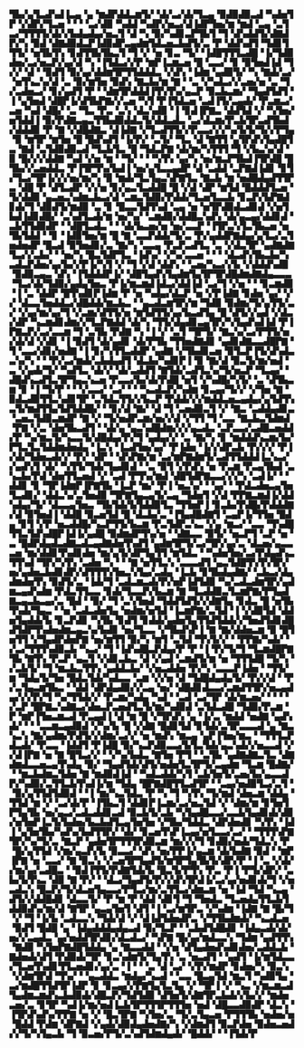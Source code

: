 ▜▙▞▄▜▃▟▚▟▐▃▄▝▄▝▆▟▛▟▟▃▆▜▞▝▟▞▃▞▟▞▜▃▄▝▉▟▉▟▉▃▟▝▚▟▅▜▛▝▞▟▛▞▜▃▅▝▝▝▝▃▞▟▉▝▚▟▟▝▚▟▛▞▅▃▞▟▐▟▛▜▅▞▆▝▆▟▝▃▄▝▃▜▃▞▜▜▜▜▞▟▞▞▙▟▄▟▄▞▅▃▜▝▟▝▚▝▉▞▚▟▊▃▛▜▙▜▝▜▝▟▚▟▟▜▞▟▇▟▛▞▚▝▉▟▝▟▇▟▉▟▃▛▐▟▉▟▛▃▄▟▆▜▟▃▅▃▙▟▜▞▃▝▛▝▟▟▚▟▜▝▜▟▊▜▜▜▞▝▅▜▙▜▚▝▊▟▜▜▙▜▙▃▜▝▜▝▞▝▅▝▊▃▝▜▞▝▐▟█▜▜▜▃▟█▝▐▞▜▟▉▟▅▞▃▞▅▃▛▞▄▞▟▝▚▝▐▜▟▃▞▞▛▝▆▛▐▃▆▃▅▝█▝▃▃▞▝▊▝▉▜▅▟▐▟▝▜▞▞▝▟▝▝▉▟▜▝▉▞▄▞▟▟▆▜▛▜▜▟▟▟▃▝▞▟▚▝▐▟▆▝▄▟▉▜▞▝▚▝▇▟▞▃▞▝▅▜▚▃▚▞▟▝▃▝▉▞▆▜▅▝▉▟▚▝▇▃▙▞▆▝▇▝▝▃▝▞▚▟▃▞▞▃▅▞▅▝▃▝▜▞▃▟▅▃▞▝▊▞▄▟▜▝▛▝▝▟▆▜▛▟▟▟▐▜▚▜▚▞▄▃▛▝▉▃▙▃▆▞▝▜▄▟▜▟▜▝▐▝▄▜▅▟▝▟█▛▐▞▟▜▙▛▇▞▞▃▅▝▚▜▝▛▐▜▟▃▅▝▃▟▐▜▞▃▄▟▞▝▛▃▆▃▞▃▅▝▚▟▝▟█▞▝▃▝▜▃▝▛▃▝▃▚▝▟▃▚▟▉▝▐▝▊▟▐▛▇▃▝▟▟▜▟▝▞▝▚▜▅▞▅▜▟▟▐▝▉▞▛▟▇▃▄▃▜▜▙▟▉▟▟▃▜▞▟▟▃▟▃▝▃▞▟▃▆▞▛▃▙▜▛▃▟▜▙▟▞▟▟▟▉▝▛▝▇▝▞▟█▟▇▃▝▟▐▟▇▝▞▜▃▟▜▜▞▞▛▃▃▞▞▞▚▞▙▜▞▜▞▞▛▜▄▝▉▝▆▜▛▝▆▜▅▝█▝█▟▚▟▜▝▐▞▛▞▝▃▜▞▝▜▃▝▟▝▇▜▜▝▄▜▛▟▚▜▄▟█▜▃▝▇▟▝▃▜▟▉▟▉▃▟▝▜▃▙▜▃▝█▝▜▟▃▛▇▝▟▞▆▞▚▜▜▜▝▜▝▞▙▃▚▞▟▝▉▝█▞▞▞▟▟▇▝▚▟▝▞▅▝▆▝▝▜▞▝▝▝▚▜▚▝▄▞▚▝▅▞▆▃▛▜▙▟▐▜▛▟█▝█▜▙▞▞▃▅▟▟▃▝▛▐▜▛▜▚▞▙▟▐▝▅▞▄▜▃▃▄▟▛▝▟▝▃▟▟▝▃▛▇▟▐▟▊▝▊▜▞▜▃▞▜▛▐▞▞▞▅▞▆▞▚▝▉▝▆▟▞▜▃▜▄▃▚▛▇▜▃▝▇▃▙▝▆▝▅▟█▟▄▟▜▜▛▃▝▟█▝▛▝▟▜▃▟▛▝▞▞▅▝▊▞▄▃▜▃▟▟█▝█▝▞▟▝▟▛▝▆▜▟▝█▟▟▟▜▃▅▝▜▞▟▟▉▝▄▃▅▃▚▟▆▃▙▃▞▟▝▃▆▃▜▟▉▞▛▟▟▞▜▃▅▜▃▃▙▝▊▃▛▞▙▛▇▟▊▟▞▜▝▟▉▟▜▞▆▟▉▝▃▝▊▝█▃▃▜▟▜▚▟▝▃▄▝▅▝▅▜▛▟▉▟▃▟▊▟▝▞▅▜▙▟▐▟▊▟█▞▝▃▚▟▜▃▟▞▆▝▅▞▚▞▝▃▆▟▉▞▟▟█▃▚▟▚▝▟▞▄▃▄▞▟▟▊▟▝▃▙▜▜▟▉▟▛▝▝▟█▜▃▟▃▝▝▝▟▞▙▃▅▞▅▝▅▞▃▃▛▝▐▜▛▃▚▜▃▜▙▃▅▝▅▜▙▜▟▟▝▝▊▝▐▟▉▜▅▞▆▝█▝▇▝▃▃▛▟▟▞▜▞▃▝▛▞▄▟▟▛▇▟▄▞▄▜▃▞▃▜▅▟▅▟▛▝█▃▟▝▉▜▅▟▊▞▃▝▇▞▚▝▃▃▄▝▛▃▛▃▟▜▃▝▃▝▞▟▃▜▛▝▄▟▇▟▇▜▃▞▞▃▙▞▝▝▅▞▚▝█▃▜▟▛▜▃▝▐▟▚▞▝▞▚▞▃▃▅▝▝▝▝▟▃▟▚▜▙▃▙▞▚▃▟▃▛▟▅▞▄▞▙▞▞▛▐▞▚▜▝▞▝▜▝▞▟▝▟▟▚▝▝▃▅▞▚▃▞▞▙▝▞▟▟▟▚▟▉▝▉▟▉▃▄▃▝▟▚▝▐▜▟▟▟▛▐▞▝▟█▜▄▟▚▜▄▟▆▜▄▜▛▜▛▟█▟▆▟▇▟▄▃▃▃▝▜▃▞▟▞▜▟▉▞▄▟▄▜▅▃▝▛▐▞▆▃▆▟▐▟▃▞▟▟▐▟▝▃▞▜▝▞▅▝▝▝▊▃▆▟▉▝▐▝▃▝▟▟▛▝█▜▚▟▊▛▐▟▆▝▛▝▅▝▚▟▄▞▟▃▛▝▅▝▞▛▐▟▇▝▊▟▅▝▄▞▝▞▞▝▟▃▃▜▅▟▟▃▞▟█▟▟▞▆▃▙▃▝▝▄▃▟▃▆▜▛▞▆▝▜▟▉▝▉▟▆▞▜▞▄▜▜▞▃▞▝▞▄▞▆▞▄▞▜▝▞▃▆▞▟▜▜▞▅▝▆▜▟▜▜▞▄▞▙▃▟▜▄▝█▝▟▜▞▞▄▟▝▞▟▃▞▟▛▝▚▃▆▟▊▟▆▞▞▜▃▛▇▟▟▝▟▞▚▝▜▜▞▟▄▟▊▃▄▜▛▞▚▜▄▟▚▟▐▟▝▛▐▛▇▃▛▞▃▞▃▃▆▝▜▝▃▜▙▝▛▟▇▝▚▝▐▝▞▝▃▜▝▜▛▜▞▝▇▃▚▞▃▞▛▜▜▞▅▞▟▞▟▝▞▟▊▝▐▝▉▟▜▝▟▞▄▟▊▝▟▞▛▜▙▝▜▜▅▟▇▟▊▝▄▟▊▟▇▃▃▟█▛▇▝▜▝▃▃▞▟▊▞▅▟▇▝▐▝▊▞▚▜▜▃▟▟▛▝▄▟▇▝▞▜▙▟▊▃▅▝▉▜▃▛▐▜▞▟▚▟▃▃▚▞▚▝▝▝▛▞▃▞▆▟▞▃▙▟▄▟▜▝▟▃▙▞▚▟▊▛▐▝▉▝▇▞▟▝▉▃▜▞▆▞▅▟▝▃▝▞▄▟▞▜▞▝▚▟▜▃▝▟▞▞▝▟▞▃▟▟▜▝▇▜▟▞▃▟▜▃▚▞▜▞▅▃▛▝▜▃▄▞▝▟█▟▚▃▟▜▃▜▛▜▄▃▚▃▅▝▛▃▃▞▙▞▟▞▛▟█▝▅▜▝▞▚▟█▞▚▜▞▝▃▝▟▜▙▃▆▝▊▝▐▝▜▞▛▝▝▝▞▃▃▞▝▃▞▝▝▝▚▃▟▃▛▞▚▟▆▝▊▃▄▞▜▞▞▝▞▜▅▝▇▝▉▟▃▟▉▜▜▃▚▟▊▜▛▝▃▜▟▃▜▜▞▞▙▃▛▝▛▟▟▞▞▞▆▟▟▃▅▃▄▟▄▞▄▜▟▜▚▃▜▞▆▟▜▜▄▜▟▜▟▟█▞▝▝▊▞▟▝▇▞▝▟▝▜▝▃▅▟▉▃▜▝▞▝▇▃▝▃▟▟▄▟▊▃▝▃▅▃▜▟▉▃▆▟▛▝▇▝▞▝▜▞▅▟▛▃▆▞▅▞▞▟▝▞▜▜▝▜▝▃▃▝▇▃▙▃▜▟▆▟▝▛▇▝▞▃▝▟▅▜▙▃▟▜▝▝▟▞▄▝▄▃▚▟█▟▆▞▞▞▄▃▟▃▝▃▛▃▃▞▃▟█▃▅▟▟▞▛▝▚▞▆▃▜▞▚▃▃▜▞▟█▟▄▞▛▞▜▝▄▟▄▞▞▝▃▝▇▞▚▝▊▝▆▟▟▟▚▃▆▞▙▞▛▜▃▜▃▜▟▟▆▟▅▟▄▝▐▃▚▝▐▃▟▜▅▞▄▞▝▛▐▟▅▝▐▞▞▟▛▃▙▝▛▞▞▞▝▛▐▞▟▞▜▟▅▃▟▞▞▝▛▞▝▟▛▝▝▟▚▛▇▞▆▝▃▞▆▛▇▟▆▜▞▃▟▜▜▟▟▟▐▃▚▃▞▞▄▟▚▜▝▟▞▝▚▜▜▞▜▟▞▜▄▟▊▟▝▝▃▝▉▜▝▞▛▟▚▝▅▝▛▃▆▝▛▃▄▜▙▟▝▃▚▃▙▞▛▟▝▟▅▜▜▃▅▟▝▞▝▃▟▝▛▜▚▞▆▟▝▟█▜▟▛▇▃▃▞▞▞▚▝▃▟▐▞▝▝▟▟▊▝▊▝▜▛▐▟▆▛▐▛▇▜▙▝▐▃▛▝▆▞▝▛▐▝▅▃▚▞▝▝▄▞▝▝▛▟▃▟▅▃▄▜▅▜▃▟▊▞▝▟▟▃▚▞▃▜▅▟▉▝▜▛▇▜▄▃▄▜▞▃▄▝▜▟▅▜▝▞▟▝▛▛▇▃▆▟▐▞▟▟▚▟▄▞▜▞▝▟▃▃▄▜▅▃▝▜▙▜▟▞▙▜▟▟▉▜▃▝▜▜▅▛▐▝▊▃▙▞▛▟█▞▛▟▟▟▇▞▟▝▉▜▅▟▐▝▟▟█▝▉▃▅▜▟▝█▝▟▃▙▞▃▝▐▜▄▟█▟▇▜▝▃▄▛▐▞▜▜▅▝█▟▄▝▊▜▝▞▛▝▅▃▟▟█▞▚▃▛▜▜▞▙▃▆▝▛▃▜▟▛▃▚▃▝▞▄▝▆▃▞▝▃▃▝▜▚▟█▜▜▃▜▟▚▟█▛▐▟▐▞▄▟█▝▉▟▆▟▛▜▚▞▅▝▝▟▇▃▃▝▉▜▞▝▅▃▛▜▝▃▛▝▅▝▃▝█▟▛▟▄▟▃▟▇▃▟▃▄▟▇▟▅▜▚▟▜▝▄▟▆▜▛▜▞▃▞▜▛▞▄▞▃▝▟▃▅▞▄▃▃▃▅▝▆▞▟▟▊▜▚▟▊▟▅▝▆▞▄▜▞▟▛▜▄▜▜▝▆▜▟▃▝▝▚▟▅▜▅▞▃▞▛▟▄▟▚▃▜▜▚▟▝▜▛▞▚▜▚▝▃▟▅▝▚▝▝▝▇▝▅▜▜▃▚▝▃▃▃▟▜▝▄▃▜▟█▜▚▜▚▜▛▞▅▞▄▟▅▃▙▟▊▟▛▞▟▜▜▜▚▜▅▃▚▜▄▞▃▟▄▝▐▃▙▝▊▜▙▟▄▟▇▞▝▃▙▃▞▟▄▟▆▟▅▜▚▝▉▟▜▞▃▝▐▟▞▜▝▃▟▃▆▃▟▞▛▞▅▛▐▟▜▟▉▝▚▞▃▟▃▟▆▜▛▞▄▟▆▃▄▟▚▟▆▝▛▟▃▜▜▃▃▝▊▟▞▜▃▃▛▞▙▃▆▝▇▝▜▃▟▟▉▃▜▃▆▛▇▞▛▜▄▟▇▃▄▃▙▃▄▞▃▝█▟▝▝▉▞▝▜▝▃▚▜▅▟▝▜▟▟▜▟▜▞▞▟▇▜▄▝▊▟▃▝█▝▅▜▙▜▚▟▞▜▄▃▝▝▅▝▃▟▃▟▅▜▄▝▅▟▆▞▅▜▟▝▐▃▆▛▇▞▃▜▟▝▐▝▞▟▉▜▟▝▟▟▅▜▄▟▟▞▙▝▊▃▛▟▊▝▚▜▙▝▊▟▜▝▊▟▟▞▄▟▅▜▄▜▜▟▜▟▟▞▞▜▅▟▜▟▊▟█▟▜▟▛▜▚▟▅▟▆▃▄▃▚▞▙▟▊▝▅▞▜▃▃▝▞▜▙▟▚▛▐▝▇▝▇▞▟▟▅▃▆▝▉▝█▜▅▜▜▝▞▜▄▟▛▟▅▛▇▝▅▞▆▜▜▝▉▞▚▝▆▜▝▃▜▟▝▜▚▜▞▞▝▝▛▛▇▞▚▟▞▝▞▃▞▜▜▜▚▟▉▃▙▝▚▃▞▝▜▝▐▟▚▟█▃▛▟▄▞▛▝▛▝▐▝▛▞▜▞▜▝▜▃▆▟█▛▇▜▙▝▇▜▚▝▛▃▛▝▄▃▜▝▞▟▊▃▙▃▝▟▝▞▄▟▝▃▆▟▜▞▆▝▅▝▜▜▜▟█▝▜▞▚▝▞▃▙▜▞▝▜▝▆▃▙▃▜▜▚▝▄▟▟▃▙▞▝▞▅▃▟▟▅▝▛▞▚▝▃▃▃▛▐▟▅▝▝▜▜▞▆▝▜▟▄▜▞▜▅▝█▟▃▜▟▞▚▟▃▃▝▃▆▝▞▞▅▝▟▝▜▟█▟▄▟▄▜▞▝▛▞▞▟▝▝▛▞▃▜▄▃▆▜▙▃▝▝▟▟▝▟▛▟▄▟▉▞▞▃▄▝▅▞▝▟█▟▊▟▃▃▞▃▆▟▜▜▛▞▅▃▄▟▄▞▞▞▛▞▜▝▚▞▜▜▟▞▞▝▛▃▆▞▚▟▄▝▚▟▝▝▃▟▝▃▞▜▛▝▟▞▆▃▅▞▝▝▝▝▞▃▛▝█▛▇▃▚▟▇▃▞▟▅▃▛▃▅▟▜▃▜▞▆▞▚▟▉▟▝▃▜▟▃▟█▝▜▟▉▞▛▃▆▝▛▝▆▛▐▜▅▃▆▃▟▝▛▃▄▟▐▝▟▝▆▝█▝▞▜▛▟▚▝▄▝▐▞▃▝▆▟▟▝▅▟▇▝▄▟▚▟▞▝▝▝▃▃▆▃▄▟▉▟▝▞▚▞▙▝█▝▞▟▇▝█▟▊▜▟▝▊▜▟▞▃▜▛▃▃▃▟▝▄▝▇▃▚▃▚▝▇▞▄▟▆▞▛▟▜▞▞▟▆▞▃▞▞▝▅▝▆▟▚▝▆▃▄▝▄▛▐▜▅▞▆▃▝▝▜▜▜▃▛▟▃▟▞▝▛▃▃▝▐▟▟▜▝▛▐▟█▝▉▞▚▃▛▟▉▃▃▞▙▜▃▜▟▞▄▃▚▟▞▞▅▃▃▟▝▞▞▟▐▛▇▝▅▝▇▝█▜▃▞▞▝▝▞▚▞▙▟▃▝▇▜▅▝▛▜▝▝▃▜▙▝▄▟▇▟▇▃▜▃▝▟▇▟▆▟▃▃▅▃▄▜▚▟▄▝▉▞▝▜▄▟▜▟▞▟▜▞▅▟▅▜▃▜▛▜▞▃▄▟▆▝▜▃▆▝█▟▇▞▝▝▆▃▙▟▆▃▜▟▅▝▇▝▆▟▉▟▐▟▝▝▚▟▃▟▟▞▚▜▝▃▙▜▅▜▞▃▅▞▙▞▄▃▃▟▛▞▚▟▉▞▃▜▜▃▙▜▚▟▐▞▆▝▜▟▄▝█▛▇▟█▜▜▃▟▜▛▝▝▃▄▞▅▟▉▜▃▞▃▜▝▝▉▞▄▜▜▟▜▟▉▟▝▝▐▝▆▞▚▃▜▟▃▝▛▝▚▝▜▝▚▜▚▝▜▞▆▟▝▟▅▃▆▝▟▟▄▝▜▜▟▝▆▝▞▝▃▞▟▞▛▝▐▜▙▃▜▝▟▟▊▛▐▃▆▞▃▞▅▃▜▟▝▞▝▟▆▞▆▝▊▜▅▜▛▜▄▜▙▝▅▞▄▃▞▃▟▃▟▟▊▃▟▝▉▃▙▜▞▃▙▝▚▜▄▟█▃▃▞▃▃▙▜▄▟▊▟▞▟▉▞▅▜▅▛▐▃▜▞▙▟▅▞▙▃▙▟▜▃▄▜▅▜▅▝▞▜▙▞▜▟▟▃▝▟▛▟▅▟▊▝▚▜▚▝▐▟▐▝▄▜▅▜▙▞▚▟▚▞▙▟▜▜▛▞▝▟▞▝▊▃▅▜▚▛▐▃▄▞▅▜▃▃▞▃▞▝▝▜▜▜▚▛▇▜▛▞▚▞▜▞▃▝▇▃▛▝▄▟▅▜▛▜▜▜▛▟▉▃▆▝▆▞▞▞▜▝▊▟▉▞▅▟▞▜▟▃▚▝▛▝█▞▄▜▜▟▝▞▆▞▄▃▛▞▙▝▉▃▃▞▝▟▚▝▅▞▛▛▐▞▄▃▆▝▟▞▙▟▇▝▉▟▝▝▆▛▐▛▇▝▅▝▃▃▞▝▇▝▉▃▚▝▞▃▅▜▛▜▄▟▜▞▆▜▛▜▄▜▙▜▞▟▛▞▛▝▐▝▃▝▞▟▞▞▆▞▄▞▃▟█▃▝▝▉▟▐▜▜▞▛▟▇▜▟▞▙▝█▃▜▞▛▜▚▝▛▃▝▛▐▝▛▜▞▟▛▞▝▃▙▞▙▜▚▃▝▟▉▝▇▝▛▞▝▝▟▃▞▜▄▟▜▞▛▞▞▟▚▜▛▟▐▞▃▞▄▞▅▟▊▟▞▜▝▞▅▃▟▃▚▝█▃▛▞▜▞▟▃▅▜▄▃▃▞▛▜▃▞▆▞▃▜▜▃▞▟▆▃▆▝▅▝▐▟▝▜▟▝▚▃▄▝▟▜▞▞▟▟█▟▊▝▟▃▃▜▞▝▛▝▆▝▛▝▟▟▝▟▊▜▝▜▝▜▅▟▃▝▜▃▅▟▄▜▜▃▙▜▟▟▉▟▚▞▆▞▟▝▇▜▛▝▄▃▄▜▅▜▝▟▜▝▐▝▃▞▆▜▛▃▝▞▚▟▆▝▐▟▇▝▇▝█▞▜▝▞▝▜▝▐▞▙▝▃▟▃▃▚▝▜▟▞▟▝▞▝▟▐▟▜▟▅▟▛▃▝▞▜▜▙▟▆▟▞▝▚▃▟▃▅▝▉▟▜▝█▟█▝▄▝▐▟▄▟▟▟▄▟▄▃▟▝▉▞▜▃▛▝▝▃▙▟▜▟█▟▊▝▐▟▄▃▟▞▟▞▅▞▞▃▄▟▃▝▄▞▅▟▟▜▛▟▊▞▟▃▟▃▞▝▚▛▇▝█▞▄▞▆▟▃▃▚▝▜▟▆▝▄▟▜▜▚▝▇▟▉▝▚▜▅▛▇▟█▜▟▟▄▝▄▝▇▃▃▟▟▝▝▞▅▝▟▜▄▟▅▟▚▟▊▟▅▞▃▟▟▃▙▝▇▟▅▟▞▟▜▝▛▟▉▟▞▜▛▝▊▃▚▟▆▜▞▜▄▜▚▝▃▝▅▃▟▜▝▝▄▟▜▝▐▞▆▜▟▃▃▞▜▃▅▜▚▟▊▜▜▃▅▟▊▞▄▞▃▝▐▝▝▝▃▝▟▝▃▞▝▞▛▞▆▟▛▝▊▟▅▞▚▝▉▃▚▝▞▟▆▜▛▟▝▜▚▞▝▝▄▃▟▟▃▝▆▟▄▞▚▃▟▝▝▃▃▝█▃▄▜▟▝▆▃▜▝▚▟▉▜▄▝▃▞▆▟█▜▜▟▜▛▐▟▛▝▊▝▊▃▄▞▞▛▇▜▄▜▃▜▄▝▞▝▜▛▐▝▞▝▚▃▝▞▆▃▆▃▟▜▄▟▆▃▆▟▚▃▙▟▉▟▞▟█▃▛▞▜▟▜▟▉▝▟▜▅▜▞▟▇▜▛▃▙▟▞▞▙▞▞▝▆▟▅▃▅▞▃▝▊▜▛▝▚▟▐▞▆▞▅▟▐▃▙▜▛▜▜▜▛▜▜▜▅▝▅▟▝▟█▃▃▟▉▟▛▝▟▃▚▝▐▜▛▟▚▟▚▞▛▛▇▝▅▝▞▝█▃▜▛▇▝▚▜▅▞▃▝▜▞▃▜▄▃▅▝▛▜▜▜▙▝▅▟▅▞▅▝█▟▟▝▛▟▆▝▟▛▇▟▝▞▄▟▞▟▉▟▄▟▅▟▇▞▚▝▞▟▆▟▜▝▉▃▛▟▅▝▉▟▅▃▅▟▞▞▜▞▚▜▄▃▙▝▜▝▉▃▅▞▛▜▞▃▚▟▜▟▆▟▄▟▞▝█▟▟▞▝▝▐▜▟▞▛
